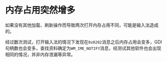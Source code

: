 # 内存占用突然增多

如果没有其他加载、刷新操作而导致两次打开内存占用不同，可能是输入法造成的。

经过数次测试，打开输入法的情况下发现在`0x0282`消息之后内存占用会变多，GDI句柄数也会变多，查找资料确定为`WM_IME_NOTIFY`消息，经测试其他软件也会出现相同的情况，并非内存泄漏等异常。

